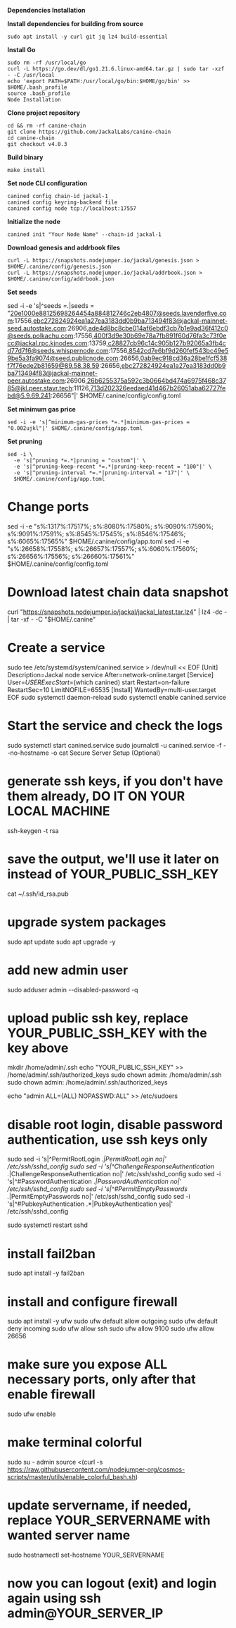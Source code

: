 **Dependencies Installation**

**Install dependencies for building from source**

```sudo apt update
sudo apt install -y curl git jq lz4 build-essential
```

**Install Go**
```
sudo rm -rf /usr/local/go
curl -L https://go.dev/dl/go1.21.6.linux-amd64.tar.gz | sudo tar -xzf - -C /usr/local
echo 'export PATH=$PATH:/usr/local/go/bin:$HOME/go/bin' >> $HOME/.bash_profile
source .bash_profile
Node Installation
```

**Clone project repository**
```
cd && rm -rf canine-chain
git clone https://github.com/JackalLabs/canine-chain
cd canine-chain
git checkout v4.0.3
```

**Build binary**
```
make install
```

**Set node CLI configuration**
```
canined config chain-id jackal-1
canined config keyring-backend file
canined config node tcp://localhost:17557
```

**Initialize the node**
```
canined init "Your Node Name" --chain-id jackal-1
```

**Download genesis and addrbook files**
```
curl -L https://snapshots.nodejumper.io/jackal/genesis.json > $HOME/.canine/config/genesis.json
curl -L https://snapshots.nodejumper.io/jackal/addrbook.json > $HOME/.canine/config/addrbook.json
```

**Set seeds**

sed -i -e 's|^seeds *=.*|seeds = "20e1000e88125698264454a884812746c2eb4807@seeds.lavenderfive.com:17556,ebc272824924ea1a27ea3183dd0b9ba713494f83@jackal-mainnet-seed.autostake.com:26906,ade4d8bc8cbe014af6ebdf3cb7b1e9ad36f412c0@seeds.polkachu.com:17556,400f3d9e30b69e78a7fb891f60d76fa3c73f0ecc@jackal.rpc.kjnodes.com:13759,c28827cb96c14c905b127b92065a3fb4cd77d7f6@seeds.whispernode.com:17556,8542cd7e6bf9d260fef543bc49e59be5a3fa9074@seed.publicnode.com:26656,0ab9ec918cd36a28be1fcf538f7f76ede2b81659@89.58.38.59:26656,ebc272824924ea1a27ea3183dd0b9ba713494f83@jackal-mainnet-peer.autostake.com:26906,26b6255375a592c3b0664bd474a6975f468c3785@jkl.peer.stavr.tech:11126,713d202326eedaed41d467b26051aba62727febd@5.9.69.241:26656"|' $HOME/.canine/config/config.toml

**Set minimum gas price**
```
sed -i -e 's|^minimum-gas-prices *=.*|minimum-gas-prices = "0.002ujkl"|' $HOME/.canine/config/app.toml
```

**Set pruning**
```
sed -i \
  -e 's|^pruning *=.*|pruning = "custom"|' \
  -e 's|^pruning-keep-recent *=.*|pruning-keep-recent = "100"|' \
  -e 's|^pruning-interval *=.*|pruning-interval = "17"|' \
  $HOME/.canine/config/app.toml
```

# Change ports
sed -i -e "s%:1317%:17517%; s%:8080%:17580%; s%:9090%:17590%; s%:9091%:17591%; s%:8545%:17545%; s%:8546%:17546%; s%:6065%:17565%" $HOME/.canine/config/app.toml
sed -i -e "s%:26658%:17558%; s%:26657%:17557%; s%:6060%:17560%; s%:26656%:17556%; s%:26660%:17561%" $HOME/.canine/config/config.toml

# Download latest chain data snapshot
curl "https://snapshots.nodejumper.io/jackal/jackal_latest.tar.lz4" | lz4 -dc - | tar -xf - -C "$HOME/.canine"

# Create a service
sudo tee /etc/systemd/system/canined.service > /dev/null << EOF
[Unit]
Description=Jackal node service
After=network-online.target
[Service]
User=$USER
ExecStart=$(which canined) start
Restart=on-failure
RestartSec=10
LimitNOFILE=65535
[Install]
WantedBy=multi-user.target
EOF
sudo systemctl daemon-reload
sudo systemctl enable canined.service

# Start the service and check the logs
sudo systemctl start canined.service
sudo journalctl -u canined.service -f --no-hostname -o cat
Secure Server Setup (Optional)

# generate ssh keys, if you don't have them already, DO IT ON YOUR LOCAL MACHINE
ssh-keygen -t rsa

# save the output, we'll use it later on instead of YOUR_PUBLIC_SSH_KEY
cat ~/.ssh/id_rsa.pub
# upgrade system packages
sudo apt update
sudo apt upgrade -y

# add new admin user
sudo adduser admin --disabled-password -q

# upload public ssh key, replace YOUR_PUBLIC_SSH_KEY with the key above
mkdir /home/admin/.ssh
echo "YOUR_PUBLIC_SSH_KEY" >> /home/admin/.ssh/authorized_keys
sudo chown admin: /home/admin/.ssh
sudo chown admin: /home/admin/.ssh/authorized_keys

echo "admin ALL=(ALL) NOPASSWD:ALL" >> /etc/sudoers

# disable root login, disable password authentication, use ssh keys only
sudo sed -i 's|^PermitRootLogin .*|PermitRootLogin no|' /etc/ssh/sshd_config
sudo sed -i 's|^ChallengeResponseAuthentication .*|ChallengeResponseAuthentication no|' /etc/ssh/sshd_config
sudo sed -i 's|^#PasswordAuthentication .*|PasswordAuthentication no|' /etc/ssh/sshd_config
sudo sed -i 's|^#PermitEmptyPasswords .*|PermitEmptyPasswords no|' /etc/ssh/sshd_config
sudo sed -i 's|^#PubkeyAuthentication .*|PubkeyAuthentication yes|' /etc/ssh/sshd_config

sudo systemctl restart sshd

# install fail2ban
sudo apt install -y fail2ban

# install and configure firewall
sudo apt install -y ufw
sudo ufw default allow outgoing
sudo ufw default deny incoming
sudo ufw allow ssh
sudo ufw allow 9100
sudo ufw allow 26656

# make sure you expose ALL necessary ports, only after that enable firewall
sudo ufw enable

# make terminal colorful
sudo su - admin
source <(curl -s https://raw.githubusercontent.com/nodejumper-org/cosmos-scripts/master/utils/enable_colorful_bash.sh)

# update servername, if needed, replace YOUR_SERVERNAME with wanted server name
sudo hostnamectl set-hostname YOUR_SERVERNAME

# now you can logout (exit) and login again using ssh admin@YOUR_SERVER_IP
